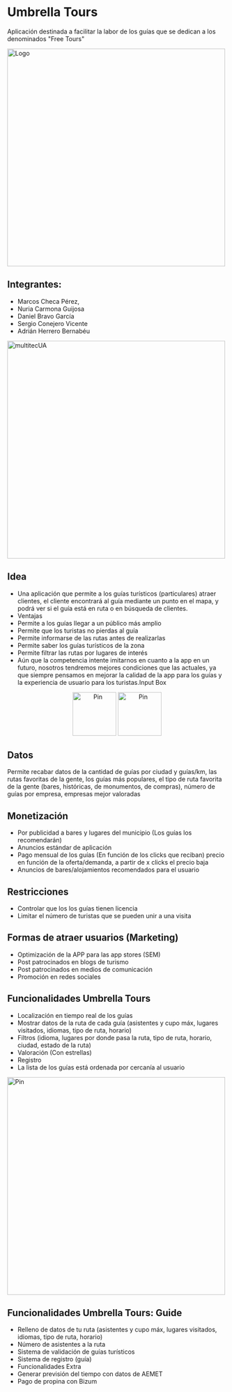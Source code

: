 # Umbrella Tours

Aplicación destinada a facilitar la labor de los guías que se dedican a los denominados "Free Tours"
<span style="display:block;text-align:center">
  
<img src="https://github.com/MCheca/UmbrellaTours/blob/master/Recursos%20gr%C3%A1ficos/PNG/LOGO.png" width="500" alt="Logo">


</span>

## Integrantes:
- Marcos Checa Pérez,
- Nuria Carmona Guijosa
- Daniel Bravo García
- Sergio Conejero Vicente
- Adrián Herrero Bernabéu
 
<img src="https://github.com/MCheca/UmbrellaTours/blob/master/Recursos%20gr%C3%A1ficos/Cartel/multitecUA.png" width="500" alt="multitecUA">

## Idea
- Una aplicación que permite a los guías turísticos (particulares) atraer clientes, el cliente encontrará al guía mediante un punto en el mapa, y podrá ver si el guía está en ruta o en búsqueda de clientes.
- Ventajas
- Permite a los guías llegar a un público más amplio
- Permite que los turistas no pierdas al guía
- Permite informarse de las rutas antes de realizarlas
- Permite saber los guías turísticos de la zona
- Permite filtrar las rutas por lugares de interés
- Aún que la competencia intente imitarnos en cuanto a la app en un futuro, nosotros tendremos mejores condiciones que las actuales, ya que siempre pensamos en mejorar la calidad de la app para los guías y la experiencia de usuario para los turistas.Input Box

<div style="text-align:center">
<img src="https://github.com/MCheca/UmbrellaTours/blob/master/Recursos%20gr%C3%A1ficos/PNG/PIN.png" width="100" alt="Pin">
<img src="https://github.com/MCheca/UmbrellaTours/blob/master/Recursos%20gr%C3%A1ficos/PNG/PIN-verde.png" width="100" alt="Pin">
</div>

## Datos
Permite recabar datos de la cantidad de guías por ciudad y guías/km, las rutas favoritas de la gente, los guías más populares, el tipo de ruta favorita de la gente (bares, históricas, de monumentos, de compras), número de guías por empresa, empresas mejor valoradas


## Monetización
- Por publicidad a bares y lugares del municipio (Los guías los recomendarán)
- Anuncios estándar de aplicación
- Pago mensual de los guías (En función de los clicks que reciban) precio en función de la oferta/demanda, a partir de x clicks el precio baja
- Anuncios de bares/alojamientos recomendados para el usuario 


## Restricciones
- Controlar que los los guías tienen licencia
- Limitar el número de turistas que se pueden unir a una visita




## Formas de atraer usuarios (Marketing)
- Optimización de la APP para las app stores (SEM)
- Post patrocinados en blogs de turismo
- Post patrocinados en medios de comunicación
- Promoción en redes sociales


## Funcionalidades Umbrella Tours
- Localización en tiempo real de los guías
- Mostrar datos de la ruta de cada guía (asistentes y cupo máx, lugares visitados, idiomas, tipo de ruta, horario)
- Filtros (idioma, lugares por donde pasa la ruta, tipo de ruta, horario, ciudad, estado de la ruta)
- Valoración (Con estrellas)  
- Registro
- La lista de los guías está ordenada por cercanía al usuario

<img src="https://github.com/MCheca/UmbrellaTours/blob/master/Recursos%20gr%C3%A1ficos/PNG/trozo_de_mapa.png" width="500" alt="Pin">

## Funcionalidades Umbrella Tours: Guide
- Relleno de datos de tu ruta (asistentes y cupo máx, lugares visitados, idiomas, tipo de ruta, horario)
- Número de asistentes a la ruta
- Sistema de validación de guías turísticos
- Sistema de registro (guía)
- Funcionalidades Extra
- Generar previsión del tiempo con datos de AEMET
- Pago de propina con Bizum



